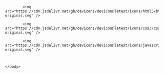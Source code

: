<!DOCTYPE html>
<html>
    <head>
        <link rel="stylesheet" type='text/css' href="https://cdn.jsdelivr.net/gh/devicons/devicon@latest/devicon.min.css" />
        <title>Page Title</title>
    </head>
    <body>
    
          
            <img src="https://cdn.jsdelivr.net/gh/devicons/devicon@latest/icons/html5/html5-original.svg" />
    
            <img src="https://cdn.jsdelivr.net/gh/devicons/devicon@latest/icons/css3/css3-original.svg" />
          
            <img src="https://cdn.jsdelivr.net/gh/devicons/devicon@latest/icons/javascript/javascript-original.svg" />
          
          
        
    </body>
</html>

